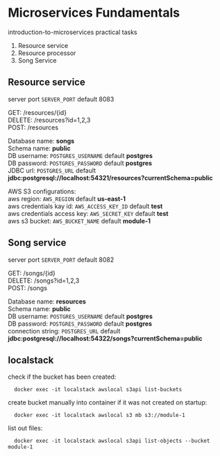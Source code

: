 # Microservices Fundamentals 
introduction-to-microservices practical tasks

1. Resource service
2. Resource processor
3. Song Service

## Resource service
server port `SERVER_PORT` default 8083 </br>

GET:     /resources/{id} </br>
DELETE:  /resources?id=1,2,3 </br>
POST:    /resources </br>

Database name: **songs** </br>
Schema name: **public** </br>
DB username: `POSTGRES_USERNAME` default **postgres** </br>
DB password: `POSTGRES_PASSWORD` default **postgres** </br>
JDBC url: `POSTGRES_URL` default **jdbc:postgresql://localhost:54321/resources?currentSchema=public**

AWS S3 configurations:</br>
aws region: `AWS_REGION` default **us-east-1** </br>
aws credentials kay id: `AWS_ACCESS_KEY_ID` default **test** </br>
aws credentials access key: `AWS_SECRET_KEY` default **test** </br>
aws s3 bucket: `AWS_BUCKET_NAME` default **module-1** </br>

## Song service
server port `SERVER_PORT` default 8082 </br>

GET:     /songs/{id} </br>
DELETE:  /songs?id=1,2,3 </br>
POST:    /songs </br>

Database name: **resources** </br>
Schema name: **public** </br>
DB username: `POSTGRES_USERNAME` default **postgres** </br>
DB password: `POSTGRES_PASSWORD` default **postgres** </br>
connection string: `POSTGRES_URL` default **jdbc:postgresql://localhost:54322/songs?currentSchema=public**

## localstack
check if the bucket has been created:
```shell
  docker exec -it localstack awslocal s3api list-buckets
```
create bucket manually into container if it was not created on startup: 
```shell
  docker exec -it localstack awslocal s3 mb s3://module-1
```
list out files:
```shell
  docker exec -it localstack awslocal s3api list-objects --bucket module-1
```
